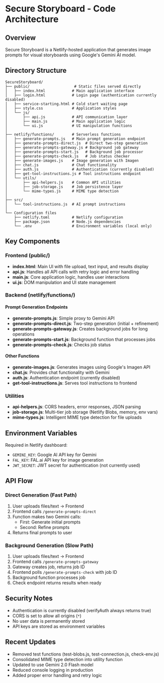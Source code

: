 # Secure Storyboard - Code Architecture

## Overview
Secure Storyboard is a Netlify-hosted application that generates image prompts for visual storyboards using Google's Gemini AI model.

## Directory Structure

```
SecureStoryboard/
├── public/                    # Static files served directly
│   ├── index.html            # Main application interface
│   ├── login.html            # Login page (authentication currently disabled)
│   ├── service-starting.html # Cold start waiting page
│   ├── style.css             # Application styles
│   └── js/
│       ├── api.js            # API communication layer
│       ├── main.js           # Main application logic
│       └── ui.js             # UI manipulation functions
│
├── netlify/functions/        # Serverless functions
│   ├── generate-prompts.js   # Main prompt generation endpoint
│   ├── generate-prompts-direct.js  # Direct two-step generation
│   ├── generate-prompts-gateway.js # Background job gateway
│   ├── generate-prompts-start.js   # Background job processor
│   ├── generate-prompts-check.js   # Job status checker
│   ├── generate-images.js    # Image generation with Imagen
│   ├── chat.js               # Chat functionality
│   ├── auth.js               # Authentication (currently disabled)
│   ├── get-tool-instructions.js # Tool instructions endpoint
│   └── utils/
│       ├── api-helpers.js    # Common API utilities
│       ├── job-storage.js    # Job persistence layer
│       └── mime-types.js     # MIME type detection
│
├── src/
│   └── tool-instructions.js  # AI prompt instructions
│
└── Configuration files
    ├── netlify.toml          # Netlify configuration
    ├── package.json          # Node.js dependencies
    └── .env                  # Environment variables (local only)
```

## Key Components

### Frontend (public/)
- **index.html**: Main UI with file upload, text input, and results display
- **api.js**: Handles all API calls with retry logic and error handling
- **main.js**: Core application logic, handles user interactions
- **ui.js**: DOM manipulation and UI state management

### Backend (netlify/functions/)

#### Prompt Generation Endpoints
- **generate-prompts.js**: Simple proxy to Gemini API
- **generate-prompts-direct.js**: Two-step generation (initial + refinement)
- **generate-prompts-gateway.js**: Creates background jobs for long operations
- **generate-prompts-start.js**: Background function that processes jobs
- **generate-prompts-check.js**: Checks job status

#### Other Functions
- **generate-images.js**: Generates images using Google's Imagen API
- **chat.js**: Provides chat functionality with Gemini
- **auth.js**: Authentication endpoint (currently disabled)
- **get-tool-instructions.js**: Serves tool instructions to frontend

### Utilities
- **api-helpers.js**: CORS headers, error responses, JSON parsing
- **job-storage.js**: Multi-tier job storage (Netlify Blobs, memory, env vars)
- **mime-types.js**: Intelligent MIME type detection for file uploads

## Environment Variables
Required in Netlify dashboard:
- `GEMINI_KEY`: Google AI API key for Gemini
- `FAL_KEY`: FAL.ai API key for image generation
- `JWT_SECRET`: JWT secret for authentication (not currently used)

## API Flow

### Direct Generation (Fast Path)
1. User uploads files/text → Frontend
2. Frontend calls `/generate-prompts-direct`
3. Function makes two Gemini calls:
   - First: Generate initial prompts
   - Second: Refine prompts
4. Returns final prompts to user

### Background Generation (Slow Path)
1. User uploads files/text → Frontend
2. Frontend calls `/generate-prompts-gateway`
3. Gateway creates job, returns job ID
4. Frontend polls `/generate-prompts-check` with job ID
5. Background function processes job
6. Check endpoint returns results when ready

## Security Notes
- Authentication is currently disabled (verifyAuth always returns true)
- CORS is set to allow all origins (`*`)
- No user data is permanently stored
- API keys are stored as environment variables

## Recent Updates
- Removed test functions (test-blobs.js, test-connection.js, check-env.js)
- Consolidated MIME type detection into utility function
- Updated to use Gemini 2.0 Flash model
- Reduced console logging in production
- Added proper error handling and retry logic
